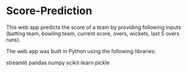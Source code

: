 # Score-Prediction

This web app predicts the score of a team by providing following inputs (batting team, bowling team, current score, overs, wickets, last 5 overs runs).

The web app was built in Python using the following libraries:

streamlit
pandas
numpy
scikit-learn
pickle

